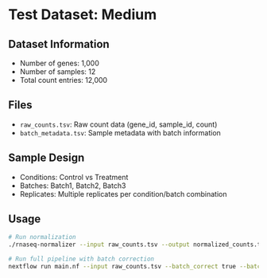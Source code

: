 # Test Dataset: Medium

## Dataset Information
- Number of genes: 1,000
- Number of samples: 12
- Total count entries: 12,000

## Files
- `raw_counts.tsv`: Raw count data (gene_id, sample_id, count)
- `batch_metadata.tsv`: Sample metadata with batch information

## Sample Design
- Conditions: Control vs Treatment
- Batches: Batch1, Batch2, Batch3
- Replicates: Multiple replicates per condition/batch combination

## Usage
```bash
# Run normalization
./rnaseq-normalizer --input raw_counts.tsv --output normalized_counts.tsv

# Run full pipeline with batch correction
nextflow run main.nf --input raw_counts.tsv --batch_correct true --batch_metadata batch_metadata.tsv
```
